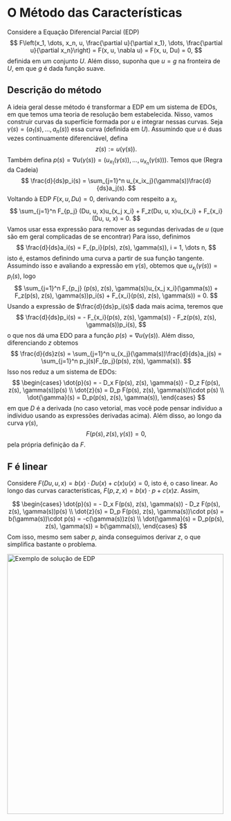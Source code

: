# O Método das Características

Considere a Equação Diferencial Parcial (EDP) 
$$
F\left(x_1, \dots, x_n, u, \frac{\partial u}{\partial x_1}, \dots, \frac{\partial
u}{\partial x_n}\right) = F(x, u, \nabla u) = F(x, u, Du) = 0,
$$
definida em um conjunto $U$. Além disso, suponha que $u = g$ na fronteira
de $U$, em que $g$ é dada função suave. 

## Descrição do método

A ideia geral desse método é transformar a EDP em um sistema de EDOs, em que
temos uma teoria de resolução bem estabelecida. Nisso, vamos construir
curvas da superfície formada por $u$ e integrar nessas curvas. Seja $\gamma(s)
= (a_1(s), \dots, a_n(s))$ essa curva (definida em $U$). Assumindo que $u$ é duas vezes
continuamente diferenciável, defina 
$$
z(s) := u(\gamma(s)).
$$
Também defina $p(s) = \nabla u(\gamma(s)) = (u_{x_1}(\gamma(s)), \dots,
u_{x_n}(\gamma(s)))$. Temos que (Regra da Cadeia)
$$
\frac{d}{ds}p_i(s) = \sum_{j=1}^n u_{x_ix_j}(\gamma(s))\frac{d}{ds}a_j(s).
$$
Voltando à EDP $F(x, u, Du) = 0$, derivando com respeito a $x_i$, 
$$
\sum_{j=1}^n F_{p_j} (Du, u, x)u_{x_j x_i} + F_z(Du, u, x)u_{x_i} +
F_{x_i}(Du, u, x) = 0.
$$
Vamos usar essa expressão para remover as segundas derivadas de $u$ (que são
em geral complicadas de se encontrar) Para isso, definimos 
$$
\frac{d}{ds}a_i(s) = F_{p_i}(p(s), z(s), \gamma(s)), i = 1, \dots n, 
$$
isto é, estamos definindo uma curva a partir de sua função tangente. Assumindo
isso e avaliando a expressão em $\gamma(s)$, obtemos que $u_{x_i}(\gamma(s)) =
p_i(s)$, logo 
$$
\sum_{j=1}^n F_{p_j} (p(s), z(s), \gamma(s))u_{x_j x_i}(\gamma(s)) + F_z(p(s), z(s), \gamma(s))p_i(s) +
F_{x_i}(p(s), z(s), \gamma(s)) = 0.
$$
Usando a expressão de $\frac{d}{ds}p_i(s)$ dada mais acima, teremos que 
$$
\frac{d}{ds}p_i(s) = - F_{x_i}(p(s), z(s), \gamma(s)) - F_z(p(s), z(s),
\gamma(s))p_i(s), 
$$
o que nos dá uma EDO para a função $p(s) = \nabla u(\gamma(s))$. Além disso,
diferenciando $z$ obtemos 
$$
\frac{d}{ds}z(s) = \sum_{j=1}^n u_{x_j}(\gamma(s))\frac{d}{ds}a_j(s) =
\sum_{j=1}^n p_j(s)F_{p_j}(p(s), z(s), \gamma(s)). 
$$
Isso nos reduz a um sistema de EDOs: 
$$
\begin{cases}
    \dot{p}(s) = - D_x F(p(s), z(s), \gamma(s)) - D_z F(p(s), z(s),
    \gamma(s))p(s) \\
    \dot{z}(s) = D_p F(p(s), z(s), \gamma(s))\cdot p(s) \\
    \dot{\gamma}(s) = D_p(p(s), z(s), \gamma(s)),
\end{cases}
$$
em que $D$ é a derivada (no caso vetorial, mas você pode pensar indivíduo a
indíviduo usando as expressões derivadas acima). Além disso, ao longo da curva
$\gamma(s)$, 
$$
F(p(s), z(s), \gamma(s)) = 0, 
$$
pela própria definição da $F$. 

## F é linear

Considere $F(Du, u, x) = b(x)\cdot Du(x) + c(x)u(x) = 0$, isto é, o caso
linear. Ao longo das curvas características, $F(p,z,x) = b(x)\cdot p + c(x)z$.
Assim, 

$$
\begin{cases}
    \dot{p}(s) = - D_x F(p(s), z(s), \gamma(s)) - D_z F(p(s), z(s),
    \gamma(s))p(s) \\
    \dot{z}(s) = D_p F(p(s), z(s), \gamma(s))\cdot p(s) = b(\gamma(s))\cdot
    p(s) = -c(\gamma(s))z(s) \\
    \dot{\gamma}(s) = D_p(p(s), z(s), \gamma(s)) = b(\gamma(s)),
\end{cases}
$$
Com isso, mesmo sem saber $p$, ainda conseguimos derivar $z$, o que simplifica
bastante o problema. 

<img src="../example.png" alt="Exemplo de solução de EDP" style="width:500px;height:600px;">